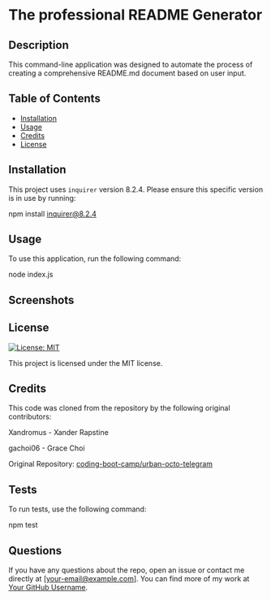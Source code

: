 # The professional README Generator

## Description

This command-line application was designed to automate the process of creating a comprehensive README.md document based on user input. 

## Table of Contents

- [Installation](#installation)
- [Usage](#usage)
- [Credits](#credits)
- [License](#license)

## Installation

This project uses `inquirer` version 8.2.4. Please ensure this specific version is in use by running:

npm install inquirer@8.2.4

## Usage

To use this application, run the following command:

node index.js

## Screenshots


## License

[![License: MIT](https://img.shields.io/badge/License-MIT-yellow.svg)](https://opensource.org/licenses/MIT)

This project is licensed under the MIT license.

## Credits

This code was cloned from the repository by the following original contributors:

Xandromus - Xander Rapstine

gachoi06 - Grace Choi

Original Repository: 
[coding-boot-camp/urban-octo-telegram](https://github.com/coding-boot-camp/potential-enigma)

## Tests

To run tests, use the following command:

npm test

## Questions

If you have any questions about the repo, open an issue or contact me directly at [your-email@example.com]. You can find more of my work at [Your GitHub Username](https://github.com/your-username).
